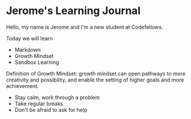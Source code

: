 # Jerome's Learning Journal

Hello, my name is Jerome and I'm a new student at Codefellows.

Today we will learn
- Markdown
- Growth Mindset
- Sandbox Learning

Definition of Growth Mindset: growth mindset can open pathways to more creativity and possibility, and enable the setting of higher goals and more achievement.
- Stay calm, work through a problem
- Take regular breaks
- Don't be afraid to ask for help





